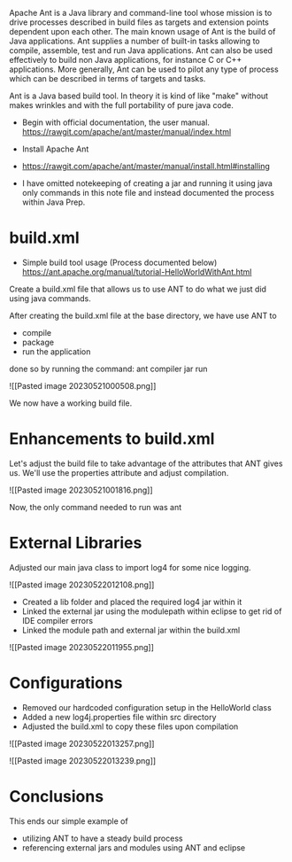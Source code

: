 Apache Ant is a Java library and command-line tool whose mission is to drive processes described in build files as targets and extension points dependent upon each other. The main known usage of Ant is the build of Java applications. Ant supplies a number of built-in tasks allowing to compile, assemble, test and run Java applications. Ant can also be used effectively to build non Java applications, for instance C or C++ applications. More generally, Ant can be used to pilot any type of process which can be described in terms of targets and tasks.

Ant is a Java based build tool. In theory it is kind of like "make" 
without makes wrinkles and with the full portability of pure java code.

- Begin with official documentation, the user manual.
https://rawgit.com/apache/ant/master/manual/index.html

- Install Apache Ant
- https://rawgit.com/apache/ant/master/manual/install.html#installing

- I have omitted notekeeping of creating a jar and running it using java only commands in this note file and instead documented the process within Java Prep.


# build.xml
- Simple build tool usage (Process documented below)
https://ant.apache.org/manual/tutorial-HelloWorldWithAnt.html

Create a build.xml file that allows us to use ANT to do what we just did using java commands.

After creating the build.xml file at the base directory, we have use ANT to
- compile
- package
- run the application

done so by running the command:
	ant compiler jar run

![[Pasted image 20230521000508.png]]

We now have a working build file.

# Enhancements to build.xml 

Let's adjust the build file to take advantage of the attributes that ANT gives us. We'll use the properties attribute and adjust compilation.

![[Pasted image 20230521001816.png]]

Now, the only command needed to run was 
	ant


# External Libraries

Adjusted our main java class to import log4 for some nice logging.

![[Pasted image 20230522012108.png]]

- Created a lib folder and placed the required log4 jar within it
- Linked the external jar using the modulepath within eclipse to get rid of IDE compiler errors
- Linked the module path and external jar within the build.xml

![[Pasted image 20230522011955.png]]



# Configurations
- Removed our hardcoded configuration setup in the HelloWorld class
- Added a new log4j.properties file within src directory
- Adjusted the build.xml to copy these files upon compilation

![[Pasted image 20230522013257.png]]

![[Pasted image 20230522013239.png]]


# Conclusions
This ends our simple example of 
- utilizing ANT to have a steady build process
- referencing external jars and modules using ANT and eclipse
